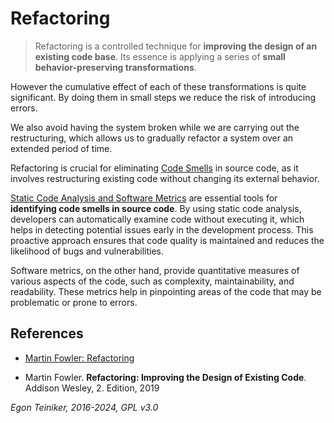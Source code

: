 # Refactoring

> Refactoring is a controlled technique for **improving the design 
> of an existing code base**. 
> Its essence is applying a series of **small behavior-preserving 
> transformations**. 

However the cumulative effect of each of these transformations is quite
significant. By doing them in small steps we reduce the risk of introducing
errors. 

We also avoid having the system broken while we are carrying out the restructuring,
which allows us to gradually refactor a system over an extended period of time.


Refactoring is crucial for eliminating [Code Smells](code-smells/README.md) in source 
code, as it involves restructuring existing code without changing its external behavior.

[Static Code Analysis and Software Metrics](static-analysis/README.md) are 
essential tools for **identifying code smells in source code**. 
By using static code analysis, developers can automatically examine code without 
executing it, which helps in detecting potential issues early in the development 
process. 
This proactive approach ensures that code quality is maintained and reduces 
the likelihood of bugs and vulnerabilities.

Software metrics, on the other hand, provide quantitative measures of various 
aspects of the code, such as complexity, maintainability, and readability. These 
metrics help in pinpointing areas of the code that may be problematic or prone 
to errors. 


## References

* [Martin Fowler: Refactoring](https://martinfowler.com/books/refactoring.html)

* Martin Fowler. **Refactoring: Improving the Design of Existing Code**. Addison Wesley, 2. Edition, 2019


*Egon Teiniker, 2016-2024, GPL v3.0*
